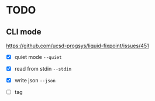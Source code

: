 # TODO

## CLI mode

https://github.com/ucsd-progsys/liquid-fixpoint/issues/451

- [x] quiet mode       `--quiet`
- [x] read from stdin  `--stdin`
- [x] write json       `--json`
- [ ] tag

